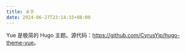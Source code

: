 ```yaml
---
title: 关于 
date: 2024-06-27T23:14:15+08:00
---
```


Yue 是极简的 Hugo 主题。源代码：<https://github.com/CyrusYip/hugo-theme-yue>。